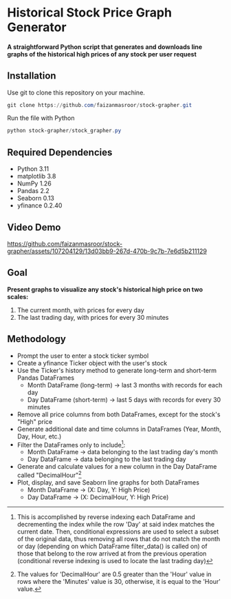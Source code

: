# Historical Stock Price Graph Generator

#### A straightforward Python script that generates and downloads line graphs of the historical high prices of any stock per user request

## Installation

Use git to clone this repository on your machine.
```powershell
git clone https://github.com/faizanmasroor/stock-grapher.git
```
Run the file with Python
```powershell
python stock-grapher/stock_grapher.py
```

## Required Dependencies
* Python 3.11  
* matplotlib 3.8  
* NumPy 1.26  
* Pandas 2.2  
* Seaborn 0.13  
* yfinance 0.2.40

## Video Demo
https://github.com/faizanmasroor/stock-grapher/assets/107204129/13d03bb9-267d-470b-9c7b-7e6d5b211129

## Goal
<b> Present graphs to visualize any stock's historical high price on two scales: </b>
1) The current month, with prices for every day
2) The last trading day, with prices for every 30 minutes

## Methodology

* Prompt the user to enter a stock ticker symbol
* Create a yfinance Ticker object with the user's stock
* Use the Ticker's history method to generate long-term and short-term Pandas DataFrames
  * Month DataFrame (long-term) → last 3 months with records for each day
  * Day DataFrame (short-term) → last 5 days with records for every 30 minutes
* Remove all price columns from both DataFrames, except for the stock's "High" price
* Generate additional date and time columns in DataFrames (Year, Month, Day, Hour, etc.)
* Filter the DataFrames only to include[^1]:
  * Month DataFrame → data belonging to the last trading day's month
  * Day DataFrame → data belonging to the last trading day
* Generate and calculate values for a new column in the Day DataFrame called "DecimalHour"[^2]
* Plot, display, and save Seaborn line graphs for both DataFrames
  * Month DataFrame → (X: Day, Y: High Price)
  * Day DataFrame → (X: DecimalHour, Y: High Price)

[^1]: This is accomplished by reverse indexing each DataFrame and decrementing the index while the row 'Day' at said index matches the current date. Then, conditional expressions are used to select a subset of the original data, thus removing all rows that do not match the month or day (depending on which DataFrame filter_data() is called on) of those that belong to the row arrived at from the previous operation (conditional reverse indexing is used to locate the last trading day)
[^2]: The values for 'DecimalHour' are 0.5 greater than the 'Hour' value in rows where the 'Minutes' value is 30, otherwise, it is equal to the 'Hour' value.
